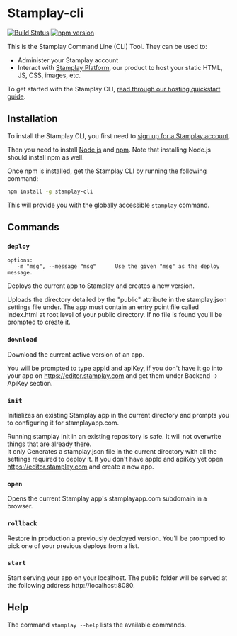 # Stamplay-cli

[![Build Status](https://travis-ci.org/Stamplay/stamplay-cli.svg)](https://travis-ci.org/Stamplay/stamplay-cli)
[![npm version](https://badge.fury.io/js/stamplay-cli.svg)](http://badge.fury.io/js/stamplay-cli)

This is the Stamplay Command Line (CLI) Tool. They can be used to:

* Administer your Stamplay account
* Interact with [Stamplay Platform](https://editor.stamplay.com), our product to host your
static HTML, JS, CSS, images, etc.

To get started with the Stamplay CLI, [read through our hosting quickstart guide](https://stamplay.com/docs/hosting.html).

## Installation

To install the  Stamplay CLI, you first need to [sign up for a Stamplay account](https://editor.stamplay.com/login?action=register&utm_source=stamplay-cli&utm_content=readme&utm_medium=github).

Then you need to install [Node.js](http://nodejs.org/) and [npm](https://npmjs.org/). Note that
installing Node.js should install npm as well.

Once npm is installed, get the Stamplay CLI by running the following command:

```bash
npm install -g stamplay-cli
```

This will provide you with the globally accessible `stamplay` command.


## Commands

### `deploy`
```
options:
   -m "msg", --message "msg"      Use the given "msg" as the deploy message.
```  
Deploys the current app to Stamplay and creates a new version.

Uploads the directory detailed by the "public" attribute in the stamplay.json settings file under. The app must contain an entry point file called index.html at root level of your public directory. If no file is found you'll be prompted to create it.

### `download`
Download the current active version of an app.

You will be prompted to type appId and apiKey, if you don't have it go into your app on https://editor.stamplay.com and get them under Backend -> ApiKey section.

### `init`
Initializes an existing Stamplay app in the current directory and prompts you to configuring it for stamplayapp.com. 

Running stamplay init in an existing repository is safe. It will not overwrite things that are already there.  
It only Generates a stamplay.json file in the current directory with all the settings required to deploy it. If you don't have appId and apiKey yet open https://editor.stamplay.com and create a new app.

### `open`
Opens the current Stamplay app's stamplayapp.com subdomain in a browser.

### `rollback`
Restore in production a previously deployed version. You'll be prompted to pick one of your previous deploys from a list.

### `start`
Start serving your app on your localhost. The public folder will be served at the following address http://localhost:8080.


## Help

The command `stamplay --help` lists the available commands.
